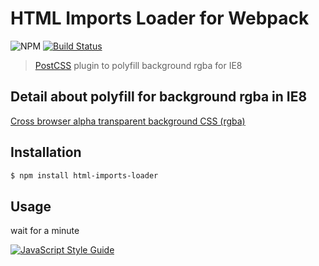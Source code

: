 # HTML Imports Loader for Webpack

![NPM](https://img.shields.io/npm/v/html-imports-loader.svg)
[![Build Status](https://travis-ci.org/vagusX/html-imports-loader.svg)](https://travis-ci.org/vagusX/html-imports-loader)

> [PostCSS](https://github.com/postcss/postcss) plugin to polyfill background rgba for IE8

## Detail about polyfill for background rgba in IE8

[Cross browser alpha transparent background CSS (rgba)](http://rland.me.uk/cross-browser-alpha-transparent-background-10-2011)

## Installation

```bash
$ npm install html-imports-loader
```

## Usage
wait for a minute

[![JavaScript Style Guide](https://cdn.rawgit.com/feross/standard/master/badge.svg)](https://github.com/feross/standard)

